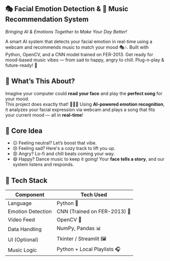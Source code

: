 ## 🎭 Facial Emotion Detection & 🎵 Music Recommendation System  
*Bringing AI & Emotions Together to Make Your Day Better!*

A smart AI system that detects your facial emotion in real-time using a webcam and recommends music to match your mood 🎭🎶. Built with Python, OpenCV, and a CNN model trained on FER-2013. Get ready for mood-based music vibes — from sad to happy, angry to chill. Plug-n-play &amp; future-ready! 🚀

## 🌟 What’s This About?

Imagine your computer could **read your face** and play the **perfect song** for your mood.  
This project does exactly that! 🤖💬🎶
Using **AI-powered emotion recognition**, it analyzes your facial expression via webcam and plays a song that fits your current mood — all in **real-time**!


## 🧠 Core Idea

- 😐 Feeling neutral? Let’s boost that vibe.
- 😢 Feeling sad? Here's a cozy track to lift you up.
- 😡 Angry? Lo-fi and chill beats coming your way.
- 😄 Happy? Dance music to keep it going!
Your **face tells a story**, and our system listens and responds.


## 💼 Tech Stack

| Component         | Tech Used                             |
|-------------------|---------------------------------------|
| Language          | Python 🐍                            |
| Emotion Detection | CNN (Trained on FER-2013) 🧠         |
| Video Feed        | OpenCV 🎥                            |
| Data Handling     | NumPy, Pandas 📊                     |
| UI (Optional)     | Tkinter / Streamlit 🖼️               |
| Music Logic       | Python + Local Playlists 🎧          |

